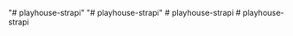 "# playhouse-strapi" 
"# playhouse-strapi" 
#   p l a y h o u s e - s t r a p i  
 #   p l a y h o u s e - s t r a p i  
 